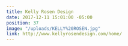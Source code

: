 ```yaml
---
title: Kelly Rosen Design
date: 2017-12-11 15:01:00 -05:00
position: 37
image: "/uploads/KELLY%20ROSEN.jpg"
link: http://www.kellyrosendesign.com/home/
---
```


